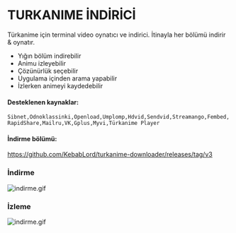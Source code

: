 # TURKANIME İNDİRİCİ
Türkanime için terminal video oynatıcı ve indirici. İtinayla her bölümü indirir & oynatır.
 - Yığın bölüm indirebilir
 - Animu izleyebilir
 - Çözünürlük seçebilir
 - Uygulama içinden arama yapabilir
 - İzlerken animeyi kaydedebilir
 
#### Desteklenen kaynaklar:
```Sibnet,Odnoklassinki,Openload,Umplomp,Hdvid,Sendvid,Streamango,Fembed,RapidShare,Mailru,VK,Gplus,Myvi,Türkanime Player```

#### İndirme bölümü:
https://github.com/KebabLord/turkanime-downloader/releases/tag/v3

 ### İndirme
 ![indirme.gif](ss_indir.gif)
 
 ### İzleme
 ![indirme.gif](ss_izle.gif)
